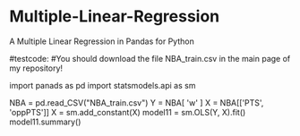 # Multiple-Linear-Regression
A Multiple Linear Regression in Pandas for Python

#testcode:
#You should download the file NBA_train.csv in the main page of my repository!

import panads as pd
import statsmodels.api as sm

NBA = pd.read_CSV("NBA_train.csv")
Y = NBA[ 'w' ]
X = NBA[['PTS', 'oppPTS']]
X = sm.add_constant(X)
model11 = sm.OLS(Y, X).fit()
model11.summary()
